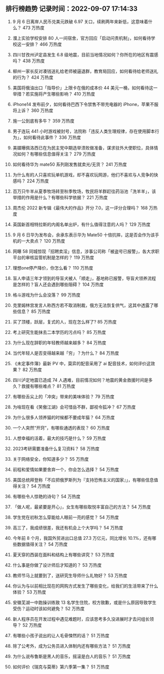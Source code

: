 
## 排行榜趋势 记录时间：2022-09-07 17:14:33
  
  1. 9 月 6 日离岸人民币兑美元跌破 6.97 关口，续刷两年来新低，这意味着什么？ 473 万热度
    
  2. 濮上实验学校安排 80 人一间宿舍，官方回应「启动问责机制」，如何看待学校这一安排？ 466 万热度
    
  3. 四川甘孜州泸定县发生 6.8 级地震，目前当地情况如何？你所在的地区有震感吗？ 438 万热度
    
  4. 柳州一家长反对凑钱送礼给老师被逼退群，教育局回应，如何看待给老师送礼的行为？ 424 万热度
    
  5. 美国将俄油出口「指导价」上限卡在俄的成本价 44 美元一桶，如何看待这一举措？若实施将产生哪些影响？ 410 万热度
    
  6. iPhone14 发布前夕，如何看待巴西下令禁售不带充电器的 iPhone，苹果不服将上诉？ 360 万热度
    
  7. 施一公到底有多牛？ 359 万热度
    
  8. 男子连玩 441 小时游戏被封号，法院称「违反人类生理规律，存在使用脚本行为」，如何看待此事件？ 336 万热度
    
  9. 美媒曝佩洛西已在为民主党中期选举溃败做准备，谋求驻外大使职位，具体情况如何？有哪些信息值得关注？ 279 万热度
    
  10. 如何看待华为 mate50 系列刚发售就卖光/无货？ 241 万热度
    
  11. 为什么有的人只喜欢玩单机游戏，却不喜欢玩网游，他们不喜欢与人竞争的快感吗？ 224 万热度
    
  12. 百万只牛羊从夏季牧场转至秋季牧场，牧民将羊群赶往药浴池「洗羊羊」，该举措的作用是什么？有哪些科学依据？ 221 万热度
    
  13. 周杰伦 2022 新专辑《最伟大的作品》开分 7.0，这一评分合理吗？ 168 万热度
    
  14. 英国新首相特拉斯的内阁名单出炉，有什么值得注意的人吗？ 129 万热度
    
  15. 9 月 6 日华为发布会，余承东表示华为 Mate50 十倍抗摔，这是否会作为该手机的一大卖点？ 120 万热度
    
  16. 网曝 58 同城惊现「招聘卖淫」信息，涉事公司称「被盗号已报警」，各大求职平台的审核监管机制是怎样的？ 119 万热度
    
  17. 理想one停产降价，你怎么看？ 110 万热度
    
  18. 盲人申请三年才领到的导盲犬被人「顺走」，基地称已报警，导盲犬领养流程是怎样的？盲人还会遇到哪些阻碍？ 104 万热度
    
  19. 格斗游戏为什么会没落？ 99 万热度
    
  20. 克里姆林宫发言人称西方若不取消制裁，俄方无法恢复供气，这其中透露了哪些信息？ 85 万热度
    
  21. 买了顶楼，跃层，复式的人，现在怎么样了? 85 万热度
    
  22. 考上研究生能抹去二本学历的污点吗？ 85 万热度
    
  23. 为什么现在辞职的年轻教师越来越多？ 84 万热度
    
  24. 当代年轻人是否变得越来越「穷」？为什么？ 84 万热度
    
  25. 《未定事件簿》最新 PV 中，莫弈的配音采用了 ai 配音技术，如何评价这效果？ 82 万热度
    
  26. 四川泸定地震已造成 74 人遇难，目前情况如何？地震的黄金救援时间是多久？救援有哪些难点？ 81 万热度
    
  27. 有哪些舌尖上的「冲突」带来的美味体验？ 79 万热度
    
  28. 为啥现在看《笑傲江湖》会可惜岳不群，鄙视令狐冲？ 67 万热度
    
  29. 为什么很多人领养猫的时候都不要成年猫？ 64 万热度
    
  30. 一个人突然“开窍”，有哪些通透的表现？ 60 万热度
    
  31. 人想幸福的活着，最大的技巧是什么？ 59 万热度
    
  32. 2023考研需要准备什么复习资料？ 58 万热度
    
  33. 关于网络安全，你知道多少？ 55 万热度
    
  34. 前程和爱情如果要舍弃一个，你会怎么选择？ 54 万热度
    
  35. 美国总统拜登称「不应把俄罗斯列为『支持恐怖主义的国家』」，有哪些信息值得关注？ 54 万热度
    
  36. 有哪些令人惊艳的诗句？ 54 万热度
    
  37. 「做人呢，最紧要是开心」，女生有哪些取悦丰富自己的方法？ 54 万热度
    
  38. 学生党在初秋怎么穿能给人眼前一亮的感觉？ 54 万热度
    
  39. 高三了，我成绩很差，我还有机会上个大学吗？ 54 万热度
    
  40. 今年前 8 个月，我国外贸进出口总值 27.3 万亿元，同比增长 10.1%，还有哪些数据值得关注？ 54 万热度
    
  41. 夏天穿的西装在面料和结构上有哪些讲究？ 53 万热度
    
  42. 什么事是你做了设计师后才知道的？ 53 万热度
    
  43. 教师节马上就要到了，送研究生导师什么礼物好？ 53 万热度
    
  44. 你认为与以前相比现在的网购方式发生了哪些变化，给我们的生活带来了什么体验？ 53 万热度
    
  45. 安徽芜湖一中跑操训练致 13 名学生住院，校方致歉，或是什么原因导致学生受伤？运动时该如何避免？ 52 万热度
    
  46. 新人程序员在开发过程中遇见难题时，应该思考多久没进展时才去问组长领导？ 52 万热度
    
  47. 有哪些小孩子说出的让人毛骨悚然的话？ 51 万热度
    
  48. 除了公考外，成为公务员进入体制内还有哪些方法？ 51 万热度
    
  49. 为什么说布鲁斯是黑人的音乐，摇滚是白人的音乐？ 51 万热度
    
  50. 如何评价《瑞克与莫蒂》第六季第一集？ 51 万热度
    